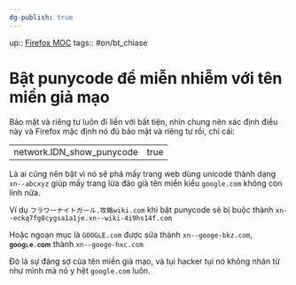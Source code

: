 ```yaml
---
dg-publish: true
---
```

up:: [Firefox MOC](../../Maps/Firefox%20MOC.md)
tags:: #on/bt_chiase 

# Bật punycode để miễn nhiễm với tên miền giả mạo
Bảo mật và riêng tư luôn đi liền với bất tiện, nhìn chung nên xác định điều này và Firefox mặc định nó đủ bảo mật và riêng tư rồi, chỉ cái:  

|   |   |
|---|---|
|network.IDN_show_punycode|true|
  
Là ai cũng nên bật vì nó sẽ phá mấy trang web dùng unicode thành dạng `xn--abcxyz` giúp mấy trang lừa đảo giả tên miền kiểu `google.com` không còn linh nữa.  
  
Ví dụ `フラワーナイトガール.攻略wiki.com` khi bật punycode sẽ bị buộc thành `xn--eckq7fg8cygsa1a1je.xn--wiki-4i9hs14f.com`  
  
Hoặc ngoạn mục là `GOOGᒪE.com` được sửa thành `xn--googe-bkz.com`, `𝐠𝐨𝐨𝐠ʟ𝐞.𝐜𝐨𝐦` thành `xn--googe-hxc.com`  
  
Đó là sự đáng sợ của tên miền giả mạo, và tụi hacker tụi nó không nhân từ như mình mà nó y hệt `google.com` luôn.